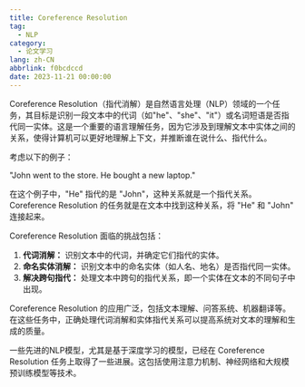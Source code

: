 ```yaml
---
title: Coreference Resolution
tag:
  - NLP
category:
  - 论文学习
lang: zh-CN
abbrlink: f0bcdccd
date: 2023-11-21 00:00:00
---
```


Coreference Resolution（指代消解）是自然语言处理（NLP）领域的一个任务，其目标是识别一段文本中的代词（如"he"、"she"、"it"）或名词短语是否指代同一实体。这是一个重要的语言理解任务，因为它涉及到理解文本中实体之间的关系，使得计算机可以更好地理解上下文，并推断谁在说什么、指代什么。

<!--more-->

考虑以下的例子：

"John went to the store. He bought a new laptop."

在这个例子中，"He" 指代的是 "John"，这种关系就是一个指代关系。Coreference Resolution 的任务就是在文本中找到这种关系，将 "He" 和 "John" 连接起来。

Coreference Resolution 面临的挑战包括：

1. **代词消解：** 识别文本中的代词，并确定它们指代的实体。
2. **命名实体消解：** 识别文本中的命名实体（如人名、地名）是否指代同一实体。
3. **解决跨句指代：** 处理文本中跨句的指代关系，即一个实体在文本的不同句子中出现。

Coreference Resolution 的应用广泛，包括文本理解、问答系统、机器翻译等。在这些任务中，正确处理代词消解和实体指代关系可以提高系统对文本的理解和生成的质量。

一些先进的NLP模型，尤其是基于深度学习的模型，已经在 Coreference Resolution 任务上取得了一些进展。这包括使用注意力机制、神经网络和大规模预训练模型等技术。